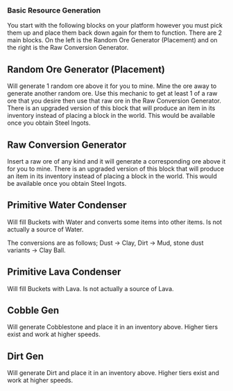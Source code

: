 ### Basic Resource Generation

You start with the following blocks on your platform however you must pick them up and place them back down again for them to function. There are 2 main blocks. On the left is the Random Ore Generator (Placement) and on the right is the Raw Conversion Generator.

## Random Ore Generator (Placement)

Will generate 1 random ore above it for you to mine. Mine the ore away to generate another random ore. Use this mechanic to get at least 1 of a raw ore that you desire then use that raw ore in the Raw Conversion Generator. There is an upgraded version of this block that will produce an item in its inventory instead of placing a block in the world. This would be available once you obtain Steel Ingots.

## Raw Conversion Generator

Insert a raw ore of any kind and it will generate a corresponding ore above it for you to mine. There is an upgraded version of this block that will produce an item in its inventory instead of placing a block in the world. This would be available once you obtain Steel Ingots.

## Primitive Water Condenser

Will fill Buckets with Water and converts some items into other items. Is not actually a source of Water.

The conversions are as follows; Dust -> Clay, Dirt -> Mud, stone dust variants -> Clay Ball.

## Primitive Lava Condenser

Will fill Buckets with Lava. Is not actually a source of Lava.

## Cobble Gen

Will generate Cobblestone and place it in an inventory above. Higher tiers exist and work at higher speeds.

## Dirt Gen

Will generate Dirt and place it in an inventory above. Higher tiers exist and work at higher speeds.